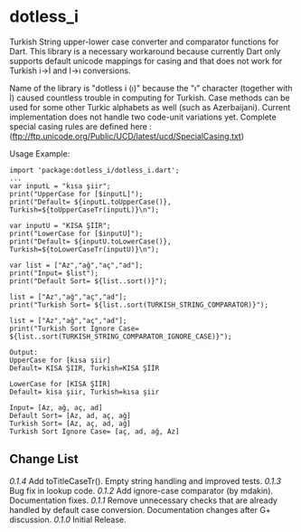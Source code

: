 dotless_i
=========

Turkish String upper-lower case converter and comparator functions for Dart. This library is a necessary workaround because
currently Dart only supports default unicode mappings for casing and that does not work for Turkish i->İ and I->ı conversions.

Name of the library is "dotless i (ı)" because the "ı" character (together with İ) caused countless trouble in computing for Turkish.
Case methods can be used for some other Turkic alphabets as well (such as  Azerbaijani). Current implementation does not handle two code-unit
variations yet. Complete special casing rules are defined here : (ftp://ftp.unicode.org/Public/UCD/latest/ucd/SpecialCasing.txt)

Usage Example:

	import 'package:dotless_i/dotless_i.dart';
	...
	var inputL = "kısa şiir";
	print("UpperCase for [$inputL]");
	print("Default= ${inputL.toUpperCase()}, Turkish=${toUpperCaseTr(inputL)}\n");

	var inputU = "KISA ŞİİR";
	print("LowerCase for [$inputU]");
	print("Default= ${inputU.toLowerCase()}, Turkish=${toLowerCaseTr(inputU)}\n");

	var list = ["Az","ağ","aç","ad"];
	print("Input= $list");
	print("Default Sort= ${list..sort()}");

	list = ["Az","ağ","aç","ad"];
	print("Turkish Sort= ${list..sort(TURKISH_STRING_COMPARATOR)}");

	list = ["Az","ağ","aç","ad"];
	print("Turkish Sort Ignore Case= ${list..sort(TURKISH_STRING_COMPARATOR_IGNORE_CASE)}");

	Output:
	UpperCase for [kısa şiir]
	Default= KISA ŞIIR, Turkish=KISA ŞİİR

	LowerCase for [KISA ŞİİR]
	Default= kisa şiir, Turkish=kısa şiir

	Input= [Az, ağ, aç, ad]
	Default Sort= [Az, ad, aç, ağ]
	Turkish Sort= [Az, aç, ad, ağ]
	Turkish Sort Ignore Case= [aç, ad, ağ, Az]

## Change List
*0.1.4* Add toTitleCaseTr(). Empty string handling and improved tests.
*0.1.3* Bug fix in lookup code.
*0.1.2* Add ignore-case comparator (by mdakin). Documentation fixes.
*0.1.1* Remove unnecessary checks that are already handled by default case conversion. Documentation changes after G+ discussion.
*0.1.0* Initial Release.